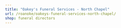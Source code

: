 ```yaml
---
title: "Oakey's Funeral Services - North Chapel"
url: /roanoke/oakeys-funeral-services-north-chapel/
shop: funeral directors
---
```

